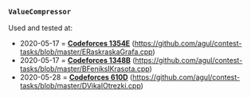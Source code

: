### `ValueCompressor`
Used and tested at:
- 2020-05-17 = **[Codeforces 1354E](https://codeforces.com/contest/1354/problem/E)** (https://github.com/agul/contest-tasks/blob/master/ERaskraskaGrafa.cpp)
- 2020-05-17 = **[Codeforces 1348B](https://codeforces.com/contest/1348/problem/B)** (https://github.com/agul/contest-tasks/blob/master/BFeniksIKrasota.cpp)
- 2020-05-28 = **[Codeforces 610D](https://codeforces.com/contest/610/problem/D)** (https://github.com/agul/contest-tasks/blob/master/DVikaIOtrezki.cpp)
